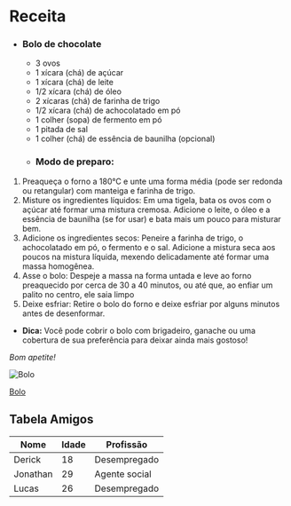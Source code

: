 # Receita
- ### Bolo de chocolate
  - 3 ovos
  - 1 xícara (chá) de açúcar
  - 1 xícara (chá) de leite
  - 1/2 xícara (chá) de óleo
  - 2 xícaras (chá) de farinha de trigo
  - 1/2 xícara (chá) de achocolatado em pó
  - 1 colher (sopa) de fermento em pó
  - 1 pitada de sal
  - 1 colher (chá) de essência de baunilha (opcional)
  -  ### Modo de preparo:
1. Preaqueça o forno a 180°C e unte uma forma média (pode ser redonda ou retangular) com manteiga e farinha de trigo.
2. Misture os ingredientes líquidos: Em uma tigela, bata os ovos com o açúcar até formar uma mistura cremosa. Adicione o leite, o óleo e a essência de baunilha (se for usar) e bata mais um pouco para misturar bem.
3. Adicione os ingredientes secos: Peneire a farinha de trigo, o achocolatado em pó, o fermento e o sal. Adicione a mistura seca aos poucos na mistura líquida, mexendo delicadamente até formar uma massa homogênea.
4. Asse o bolo: Despeje a massa na forma untada e leve ao forno preaquecido por cerca de 30 a 40 minutos, ou até que, ao enfiar um palito no centro, ele saia limpo
5. Deixe esfriar: Retire o bolo do forno e deixe esfriar por alguns minutos antes de desenformar.

- **Dica:** Você pode cobrir o bolo com brigadeiro, ganache ou uma cobertura de sua preferência para deixar ainda mais gostoso!

_Bom apetite!_

 ![Bolo](https://panelaterapia.com/wp-content/uploads/2017/03/bolo-chocolate-fofinho.jpg)
 
 [Bolo](https://panelaterapia.com/bolo-de-chocolate-fofinho/#google_vignette)

## Tabela Amigos
| Nome | Idade | Profissão |
|------|-------|-----------|
| Derick | 18 | Desempregado |
| Jonathan | 29 | Agente social |
| Lucas | 26 | Desempregado |

